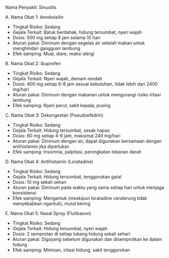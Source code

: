 Nama Penyakit: Sinusitis

A. Nama Obat 1: Amoksisilin
   - Tingkat Risiko: Sedang
   - Gejala Terkait: Batuk berdahak, hidung tersumbat, nyeri wajah
   - Dosis: 500 mg setiap 8 jam selama 10 hari
   - Aturan pakai: Diminum dengan segelas air setelah makan untuk menghindari gangguan lambung
   - Efek samping: Mual, diare, reaksi alergi

B. Nama Obat 2: Ibuprofen
   - Tingkat Risiko: Sedang
   - Gejala Terkait: Nyeri wajah, demam rendah
   - Dosis: 400 mg setiap 6-8 jam sesuai kebutuhan, tidak lebih dari 2400 mg/hari
   - Aturan pakai: Diminum dengan makanan untuk mengurangi risiko iritasi lambung
   - Efek samping: Nyeri perut, sakit kepala, pusing

C. Nama Obat 3: Dekongestan (Pseudoefedrin)
   - Tingkat Risiko: Sedang
   - Gejala Terkait: Hidung tersumbat, sesak napas
   - Dosis: 60 mg setiap 4-6 jam, maksimal 240 mg/hari
   - Aturan pakai: Diminum dengan air, dapat digunakan bersamaan dengan antihistamin jika diperlukan
   - Efek samping: Insomnia, palpitasi, peningkatan tekanan darah

D. Nama Obat 4: Antihistamin (Loratadine)
   - Tingkat Risiko: Sedang
   - Gejala Terkait: Hidung tersumbat, tenggorokan gatal
   - Dosis: 10 mg sekali sehari
   - Aturan pakai: Diminum pada waktu yang sama setiap hari untuk menjaga konsistensi
   - Efek samping: Mengantuk (meskipun loratadine cenderung tidak menyebabkan ngantuk), mulut kering

E. Nama Obat 5: Nasal Spray (Flutikason)
   - Tingkat Risiko: Sedang
   - Gejala Terkait: Hidung tersumbat, nyeri wajah
   - Dosis: 2 semprotan di setiap lubang hidung sekali sehari
   - Aturan pakai: Digoyang sebelum digunakan dan disemprotkan ke dalam hidung
   - Efek samping: Mimisan, iritasi hidung, sakit tenggorokan